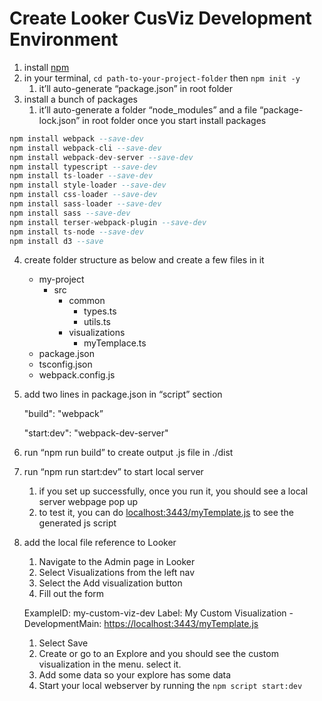 # Create Looker CusViz Development Environment

1. install [npm](https://docs.npmjs.com/downloading-and-installing-node-js-and-npm)
2. in your terminal, `cd path-to-your-project-folder` then `npm init -y`
    1. it’ll auto-generate “package.json” in root folder
3. install a bunch of packages
    1. it’ll auto-generate a folder “node_modules” and a file “package-lock.json” in root folder once you start install packages

```sql
npm install webpack --save-dev
npm install webpack-cli --save-dev
npm install webpack-dev-server --save-dev
npm install typescript --save-dev
npm install ts-loader --save-dev
npm install style-loader --save-dev
npm install css-loader --save-dev
npm install sass-loader --save-dev
npm install sass --save-dev
npm install terser-webpack-plugin --save-dev
npm install ts-node --save-dev
npm install d3 --save
```

4. create folder structure as below and create a few files in it
    - my-project
        - src
            - common
                - types.ts
                - utils.ts
            - visualizations
                - myTemplace.ts
    - package.json
    - tsconfig.json
    - webpack.config.js
5. add two lines in package.json in “script” section
    
    "build": "webpack”
    
    "start:dev": "webpack-dev-server"
    
6. run “npm run build” to create output .js file in ./dist
7. run “npm run start:dev” to start local server
    1. if you set up successfully, once you run it, you should see a local server webpage pop up
    2. to test it, you can do [localhost:3443/myTemplate.js](http://localhost:3443/myTemplate.js) to see the generated js script
8. add the local file reference to Looker
    1. Navigate to the Admin page in Looker
    2. Select Visualizations from the left nav
    3. Select the Add visualization button
    4. Fill out the form
    
    ExampleID: my-custom-viz-dev Label: My Custom Visualization - DevelopmentMain: [https://localhost:3443/myTemplate.js](https://localhost:3443/myCustomViz.js)
    
    1. Select Save
    2. Create or go to an Explore and you should see the custom visualization in the menu. select it.
    3. Add some data so your explore has some data
    4. Start your local webserver by running the `npm script start:dev`
